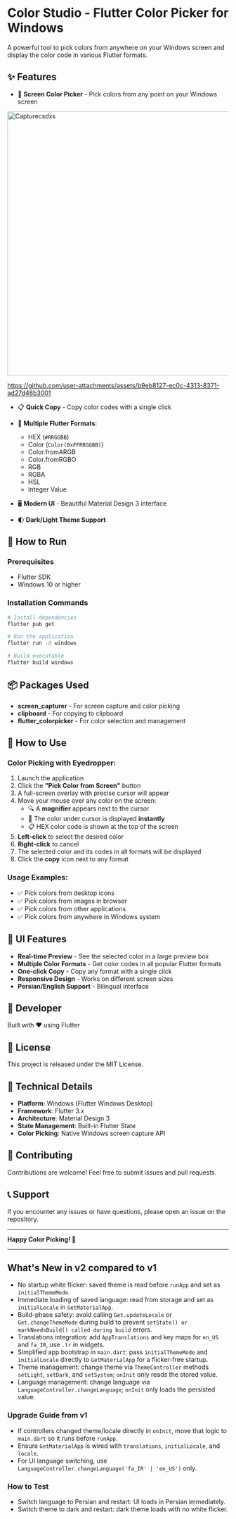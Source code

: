 # Color Studio - Flutter Color Picker for Windows

A powerful tool to pick colors from anywhere on your Windows screen and display the color code in various Flutter formats.

## ✨ Features

- 🎨 **Screen Color Picker** - Pick colors from any point on your Windows screen


<img width="600"  alt="Capturecsdxs" src="https://github.com/user-attachments/assets/b7872ba4-8758-4e09-8168-e429222da568" />




https://github.com/user-attachments/assets/b9eb8127-ec0c-4313-8371-ad27d46b3001





- 📋 **Quick Copy** - Copy color codes with a single click
- 🎯 **Multiple Flutter Formats**:
  - HEX (`#RRGGBB`)
  - Color (`Color(0xFFRRGGBB)`)
  - Color.fromARGB
  - Color.fromRGBO
  - RGB
  - RGBA
  - HSL
  - Integer Value

- 🖥️ **Modern UI** - Beautiful Material Design 3 interface
- 🌓 **Dark/Light Theme Support**

## 🚀 How to Run

### Prerequisites

- Flutter SDK
- Windows 10 or higher

### Installation Commands

```bash
# Install dependencies
flutter pub get

# Run the application
flutter run -d windows

# Build executable
flutter build windows
```

## 📦 Packages Used

- **screen_capturer** - For screen capture and color picking
- **clipboard** - For copying to clipboard
- **flutter_colorpicker** - For color selection and management

## 🎯 How to Use

### Color Picking with Eyedropper:
1. Launch the application
2. Click the **"Pick Color from Screen"** button
3. A full-screen overlay with precise cursor will appear
4. Move your mouse over any color on the screen:
   - 🔍 A **magnifier** appears next to the cursor
   - 🎨 The color under cursor is displayed **instantly**
   - 📋 HEX color code is shown at the top of the screen
5. **Left-click** to select the desired color
6. **Right-click** to cancel
7. The selected color and its codes in all formats will be displayed
8. Click the **copy** icon next to any format

### Usage Examples:
- ✅ Pick colors from desktop icons
- ✅ Pick colors from images in browser
- ✅ Pick colors from other applications
- ✅ Pick colors from anywhere in Windows system

## 🎨 UI Features

- **Real-time Preview** - See the selected color in a large preview box
- **Multiple Color Formats** - Get color codes in all popular Flutter formats
- **One-click Copy** - Copy any format with a single click
- **Responsive Design** - Works on different screen sizes
- **Persian/English Support** - Bilingual interface

## 📝 Developer

Built with ❤️ using Flutter

## 📄 License

This project is released under the MIT License.

## 🔧 Technical Details

- **Platform**: Windows (Flutter Windows Desktop)
- **Framework**: Flutter 3.x
- **Architecture**: Material Design 3
- **State Management**: Built-in Flutter State
- **Color Picking**: Native Windows screen capture API

## 🤝 Contributing

Contributions are welcome! Feel free to submit issues and pull requests.

## 📞 Support

If you encounter any issues or have questions, please open an issue on the repository.

---

**Happy Color Picking! 🎨**

---

## What's New in v2 compared to v1

- No startup white flicker: saved theme is read before `runApp` and set as `initialThemeMode`.
- Immediate loading of saved language: read from storage and set as `initialLocale` in `GetMaterialApp`.
- Build-phase safety: avoid calling `Get.updateLocale` or `Get.changeThemeMode` during build to prevent `setState() or markNeedsBuild() called during build` errors.
- Translations integration: add `AppTranslations` and key maps for `en_US` and `fa_IR`, use `.tr` in widgets.
- Simplified app bootstrap in `main.dart`: pass `initialThemeMode` and `initialLocale` directly to `GetMaterialApp` for a flicker-free startup.
- Theme management: change theme via `ThemeController` methods `setLight`, `setDark`, and `setSystem`; `onInit` only reads the stored value.
- Language management: change language via `LanguageController.changeLanguage`; `onInit` only loads the persisted value.

### Upgrade Guide from v1
- If controllers changed theme/locale directly in `onInit`, move that logic to `main.dart` so it runs before `runApp`.
- Ensure `GetMaterialApp` is wired with `translations`, `initialLocale`, and `locale`.
- For UI language switching, use `LanguageController.changeLanguage('fa_IR' | 'en_US')` only.

### How to Test
- Switch language to Persian and restart: UI loads in Persian immediately.
- Switch theme to dark and restart: dark theme loads with no white flicker.
